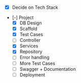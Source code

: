 - [X] Decide on Tech Stack
- [-] Project
    - [X] DB Design
    - [X] Scaffold 
    - [X] Test Cases
    - [ ] Controller
    - [X] Services
    - [X] Repository
    - [ ] Error handling
    - [ ] More Test Cases
    - [ ] Swagger + Documentation
    - [ ] Deployment